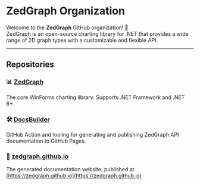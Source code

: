 # ZedGraph Organization

Welcome to the **ZedGraph** GitHub organization! 🎉  
ZedGraph is an open-source charting library for .NET that provides a wide range of 2D graph types with a customizable and flexible API.

---

## Repositories

### 📊 [ZedGraph](https://github.com/zedgraph/zedgraph)
The core WinForms charting library. Supports .NET Framework and .NET 6+. 

### 🛠 [DocsBuilder](https://github.com/zedgraph/docsbuilder)
GitHub Action and tooling for generating and publishing ZedGraph API documentation to GitHub Pages.

### 📄 [zedgraph.github.io](https://github.com/zedgraph/zedgraph.github.io)
The generated documentation website, published at [https://zedgraph.github.io](https://zedgraph.github.io)
